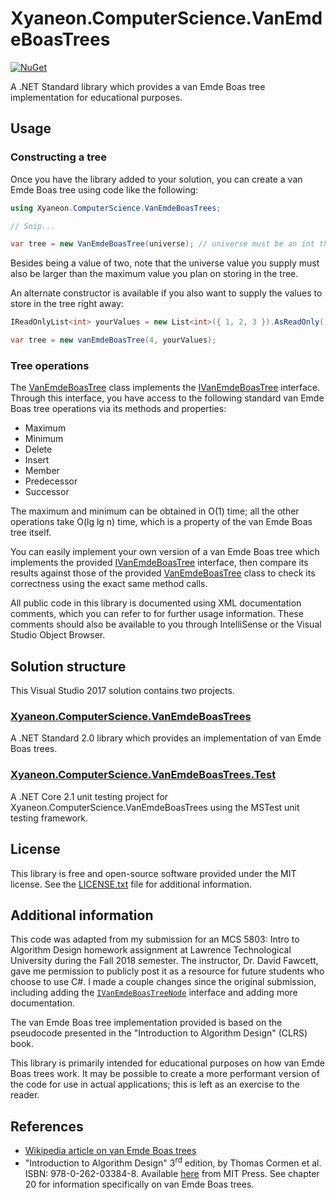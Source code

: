 # Xyaneon.ComputerScience.VanEmdeBoasTrees

[![NuGet](https://img.shields.io/nuget/v/Xyaneon.ComputerScience.VanEmdeBoasTrees.svg?style=flat)](https://www.nuget.org/packages/Xyaneon.ComputerScience.VanEmdeBoasTrees/)

A .NET Standard library which provides a van Emde Boas tree implementation for educational purposes.

## Usage

### Constructing a tree

Once you have the library added to your solution, you can create a van Emde Boas tree using code like the following:

```csharp
using Xyaneon.ComputerScience.VanEmdeBoasTrees;

// Snip...

var tree = new VanEmdeBoasTree(universe); // universe must be an int that is a power of two.
```

Besides being a value of two, note that the universe value you supply must also be larger than the maximum
value you plan on storing in the tree.

An alternate constructor is available if you also want to supply the values to store in the tree right away:

```csharp
IReadOnlyList<int> yourValues = new List<int>({ 1, 2, 3 }).AsReadOnly();

var tree = new vanEmdeBoasTree(4, yourValues);
```

### Tree operations

The [VanEmdeBoasTree][vanEmdeBoasTree] class implements the [IVanEmdeBoasTree][iVanEmdeBoasTree] interface.
Through this interface, you have access to the following standard van Emde Boas tree operations via its
methods and properties:

- Maximum
- Minimum
- Delete
- Insert
- Member
- Predecessor
- Successor

The maximum and minimum can be obtained in O(1) time; all the other operations take O(lg lg n) time, which is
a property of the van Emde Boas tree itself.

You can easily implement your own version of a van Emde Boas tree which implements the provided
[IVanEmdeBoasTree][iVanEmdeBoasTree] interface, then compare its results against those of the provided
[VanEmdeBoasTree][vanEmdeBoasTree] class to check its correctness using the exact same method calls.

All public code in this library is documented using XML documentation comments, which you can refer to for
further usage information. These comments should also be available to you through IntelliSense or the Visual
Studio Object Browser.

## Solution structure

This Visual Studio 2017 solution contains two projects.

### [Xyaneon.ComputerScience.VanEmdeBoasTrees][main-project]

A .NET Standard 2.0 library which provides an implementation of van Emde Boas trees.

### [Xyaneon.ComputerScience.VanEmdeBoasTrees.Test][test-project]

A .NET Core 2.1 unit testing project for Xyaneon.ComputerScience.VanEmdeBoasTrees
using the MSTest unit testing framework.

## License

This library is free and open-source software provided under the MIT license. See
the [LICENSE.txt][license] file for additional information.

## Additional information

This code was adapted from my submission for an MCS 5803: Intro to Algorithm Design homework
assignment at Lawrence Technological University during the Fall 2018 semester. The instructor,
Dr. David Fawcett, gave me permission to publicly post it as a resource for future students
who choose to use C#. I made a couple changes since the original submission, including adding
the [`IVanEmdeBoasTreeNode`][iVanEmdeBoasTreeNode] interface and adding more documentation.

The van Emde Boas tree implementation provided is based on the pseudocode presented in the
"Introduction to Algorithm Design" (CLRS) book.

This library is primarily intended for educational purposes on how van Emde Boas trees work.
It may be possible to create a more performant version of the code for use in actual
applications; this is left as an exercise to the reader.

## References

- [Wikipedia article on van Emde Boas trees][wikipedia-article]
- "Introduction to Algorithm Design" 3<sup>rd</sup> edition, by Thomas Cormen et al.
  ISBN: 978-0-262-03384-8. Available [here][book-page] from MIT Press. See chapter 20 for
  information specifically on van Emde Boas trees.

[vanEmdeBoasTree]: https://github.com/Xyaneon/Xyaneon.ComputerScience.VanEmdeBoasTrees/blob/master/Xyaneon.ComputerScience.VanEmdeBoasTrees/VanEmdeBoasTree.cs
[iVanEmdeBoasTree]: https://github.com/Xyaneon/Xyaneon.ComputerScience.VanEmdeBoasTrees/blob/master/Xyaneon.ComputerScience.VanEmdeBoasTrees/IVanEmdeBoasTree.cs
[main-project]: https://github.com/Xyaneon/Xyaneon.ComputerScience.VanEmdeBoasTrees/tree/master/Xyaneon.ComputerScience.VanEmdeBoasTrees
[test-project]: https://github.com/Xyaneon/Xyaneon.ComputerScience.VanEmdeBoasTrees/tree/master/Xyaneon.ComputerScience.VanEmdeBoasTrees.Test
[license]: https://github.com/Xyaneon/Xyaneon.ComputerScience.VanEmdeBoasTrees/blob/master/LICENSE.txt
[iVanEmdeBoasTreeNode]: https://github.com/Xyaneon/Xyaneon.ComputerScience.VanEmdeBoasTrees/blob/master/Xyaneon.ComputerScience.VanEmdeBoasTrees/IVanEmdeBoasTreeNode.cs
[wikipedia-article]: https://en.wikipedia.org/wiki/Van_Emde_Boas_tree
[book-page]: https://mitpress.mit.edu/books/introduction-algorithms
